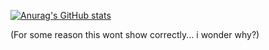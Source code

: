 [![Anurag's GitHub stats](https://github-readme-stats.vercel.app/api?username=DoeJ-Reyes&theme=onedark)](https://github.com/anuraghazra/github-readme-stats)

(For some reason this wont show correctly... i wonder why?)
